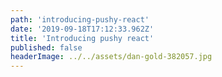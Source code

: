 ```yaml
---
path: 'introducing-pushy-react'
date: '2019-09-18T17:12:33.962Z'
title: 'Introducing pushy react'
published: false
headerImage: ../../assets/dan-gold-382057.jpg
---
```

